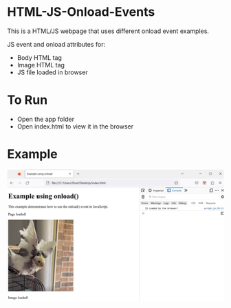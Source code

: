# HTML-JS-Onload-Events
This is a HTML/JS webpage that uses different onload event examples.

JS event and onload attributes for:
* Body HTML tag
* Image HTML tag
* JS file loaded in browser


# To Run

* Open the app folder
* Open index.html to view it in the browser

# Example

![alt text](preview.jpg)